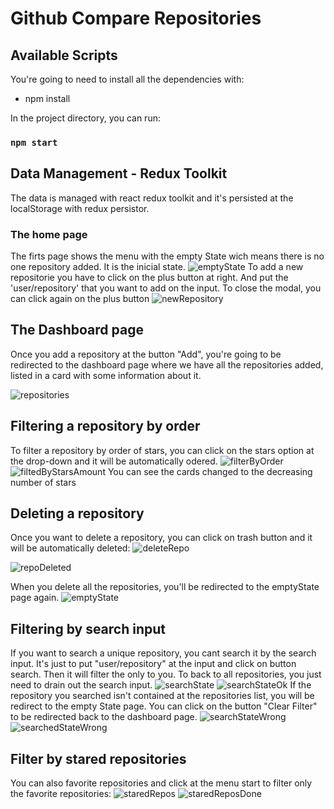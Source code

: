 # Github Compare Repositories


## Available Scripts

You're going to need to install all the dependencies with:
- npm install

In the project directory, you can run:

### `npm start`


## Data Management - Redux Toolkit
The data is managed with react redux toolkit and it's persisted at the localStorage with redux persistor. 

### The home page

The firts page shows the menu with the empty State wich means there is no one repository added. It is the inicial state.
![emptyState](./src/assets/images/emptyState.PNG)
To add a new repositorie you have to click on the plus button at right. And put the 'user/repository' that you want to add on the input. To close the modal, you can click again on the plus button
![newRepository](./src/assets/images/newRepository.png)


## The Dashboard page
Once you add a repository at the button "Add", you're going to be redirected to the dashboard page where we have all the repositories added, listed in a card with some information about it.

![repositories](./src/assets/images/dashboard.png)

## Filtering a repository by order
To filter a repository by order of stars, you can click on the stars option at the drop-down and it will be automatically odered.
![filterByOrder](./src/assets/images/filterByOrder.png)
![filtedByStarsAmount](./src/assets/images/filtedByStarsAmount.png)
You can see the cards changed to the decreasing number of stars


## Deleting a repository
Once you want to delete a repository, you can click on trash button and it will be automatically deleted:
![deleteRepo](./src/assets/images/deleteRepo.png)

![repoDeleted](./src/assets/images/repoDeleted.png)

When you delete all the repositories, you'll be redirected to the emptyState page again.
![emptyState](./src/assets/images/emptyState.png)


## Filtering by search input

If you want to search a unique repository, you cant search it by the search input. It's just to put "user/repository" at the input and click on button search. Then it will filter the only to you. To back to all repositories, you just need to drain out the search input.
![searchState](./src/assets/images/searchState.png)
![searchStateOk](./src/assets/images/searchStateOk.png)
If the repository you searched isn't contained at the repositories list, you will be redirect to the empty State page. You can click on the button "Clear Filter" to be redirected back to the dashboard page.
![searchStateWrong](./src/assets/images/searchStateWrong.png)
![searchedStateWrong](./src/assets/images/searchedStateWrong.png)
## Filter by stared repositories 
You can also favorite repositories and click at the menu start to filter only the favorite repositories:
![staredRepos](./src/assets/images/staredRepos.png)
![staredReposDone](./src/assets/images/staredReposDone.png)

